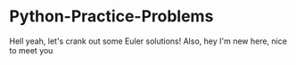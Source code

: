 # Python-Practice-Problems
Hell yeah, let's crank out some Euler solutions! Also, hey I'm new here, nice to meet you 

